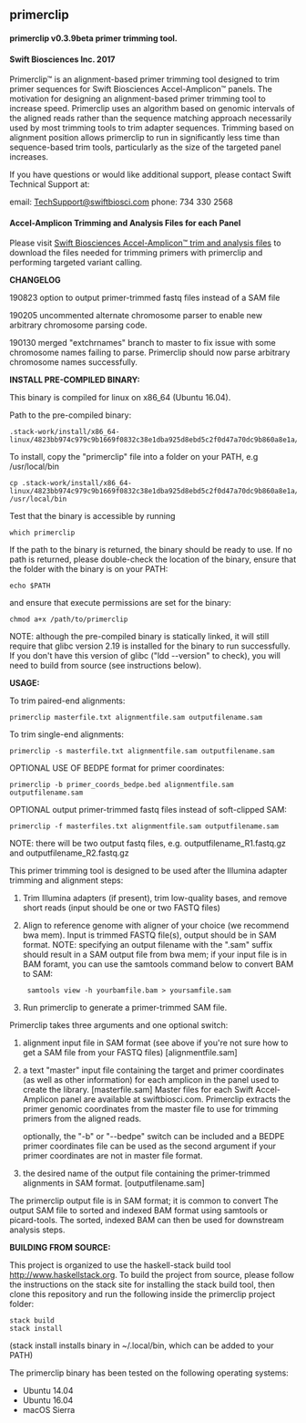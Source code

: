## primerclip

#### primerclip v0.3.9beta primer trimming tool.

#### Swift Biosciences Inc. 2017

Primerclip™ is an alignment-based primer trimming tool designed to trim
primer sequences for Swift Biosciences Accel-Amplicon™ panels. The motivation
for designing an alignment-based primer trimming tool to increase speed.
Primerclip uses an algorithm based on genomic intervals of the aligned reads
rather than the sequence matching approach necessarily used by most trimming
tools to trim adapter sequences. Trimming based on alignment position allows
primerclip to run in significantly less time than sequence-based trim tools,
particularly as the size of the targeted panel increases.

If you have questions or would like additional support, please contact
Swift Technical Support at:

email: TechSupport@swiftbiosci.com
phone: 734 330 2568

#### Accel-Amplicon Trimming and Analysis Files for each Panel
Please visit [Swift Biosciences Accel-Amplicon™ trim and analysis files](https://swiftbiosci.com/protected-content/protected-content_amplicon-bed-files/)
to download the files needed for trimming primers with primerclip and performing
targeted variant calling.

__CHANGELOG__

190823 option to output primer-trimmed fastq files instead of a SAM file

190205 uncommented alternate chromosome parser to enable new arbitrary chromosome
parsing code.

190130 merged "extchrnames" branch to master to fix issue with some chromosome
names failing to parse. Primerclip should now parse arbitrary chromosome names
successfully.

__INSTALL PRE-COMPILED BINARY:__

This binary is compiled for linux on x86_64 (Ubuntu 16.04).

Path to the pre-compiled binary:

    .stack-work/install/x86_64-linux/4823bb974c979c9b1669f0832c38e1dba925d8ebd5c2f0d47a70dc9b860a8e1a/8.2.2/bin/primerclip

To install, copy the "primerclip" file into a folder on your PATH, e.g /usr/local/bin

    cp .stack-work/install/x86_64-linux/4823bb974c979c9b1669f0832c38e1dba925d8ebd5c2f0d47a70dc9b860a8e1a/8.2.2/bin/primerclip /usr/local/bin

Test that the binary is accessible by running

    which primerclip

If the path to the binary is returned, the binary should be ready to use.
If no path is returned, please double-check the location of the binary,
ensure that the folder with the binary is on your PATH:

    echo $PATH

and ensure that execute permissions are set for the binary:

    chmod a+x /path/to/primerclip

NOTE: although the pre-compiled binary is statically linked, it will still
      require that glibc version 2.19 is installed for the binary to run
      successfully. If you don't have this version of glibc
      ("ldd --version" to check), you will need to build from source
      (see instructions below).

__USAGE:__

To trim paired-end alignments:

    primerclip masterfile.txt alignmentfile.sam outputfilename.sam

To trim single-end alignments:

    primerclip -s masterfile.txt alignmentfile.sam outputfilename.sam

OPTIONAL USE OF BEDPE format for primer coordinates:

    primerclip -b primer_coords_bedpe.bed alignmentfile.sam outputfilename.sam

OPTIONAL output primer-trimmed fastq files instead of soft-clipped SAM:

    primerclip -f masterfiles.txt alignmentfile.sam outputfilename.sam

NOTE: there will be two output fastq files, e.g. outputfilename_R1.fastq.gz and outputfilename_R2.fastq.gz

This primer trimming tool is designed to be used after the Illumina adapter
trimming and alignment steps:

1. Trim Illumina adapters (if present), trim low-quality bases, and
    remove short reads (input should be one or two FASTQ files)

2. Align to reference genome with aligner of your choice (we recommend
    bwa mem). Input is trimmed FASTQ file(s), output should be in SAM
    format. NOTE: specifying an output filename with the ".sam" suffix
    should result in a SAM output file from bwa mem; if your input file is
    in BAM foramt, you can use the samtools command below to convert BAM to SAM:

        samtools view -h yourbamfile.bam > yoursamfile.sam

3. Run primerclip to generate a primer-trimmed SAM file.


Primerclip takes three arguments and one optional switch:

1. alignment input file in SAM format (see above if you're not sure how to get a
    SAM file from your FASTQ files) [alignmentfile.sam]

2. a text "master" input file containing the target and primer
    coordinates (as well as other information) for each amplicon in the panel
    used to create the library. [masterfile.sam]
    Master files for each Swift Accel-Amplicon panel are available at
    swiftbiosci.com. Primerclip extracts the primer genomic coordinates from
    the master file to use for trimming primers from the aligned reads.

   optionally, the "-b" or "--bedpe" switch can be included and a BEDPE primer
   coordinates file can be used as the second argument if your primer coordinates
   are not in master file format.


3. the desired name of the output file containing the primer-trimmed
    alignments in SAM format. [outputfilename.sam]

The primerclip output file is in SAM format; it is common to convert The
output SAM file to sorted and indexed BAM format using samtools or
picard-tools. The sorted, indexed BAM can then be used for downstream analysis
steps.

__BUILDING FROM SOURCE:__

This project is organized to use the haskell-stack build tool http://www.haskellstack.org.
To build the project from source, please follow the instructions on the
stack site for installing the stack build tool, then clone this repository
and run the following inside the primerclip project folder:

    stack build
    stack install

(stack install installs binary in ~/.local/bin, which can be added to your PATH)

The primerclip binary has been tested on the following operating systems:

* Ubuntu 14.04
* Ubuntu 16.04
* macOS Sierra

